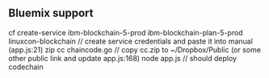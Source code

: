 ## Bluemix support

cf create-service ibm-blockchain-5-prod ibm-blockchain-plan-5-prod linuxcon-blockchain
// create service credentials and paste it into manual (app.js:21)
zip cc chaincode.go
// copy cc.zip to ~/Dropbox/Public (or some other public link and update app.js:168)
node app.js  // should deploy codechain
